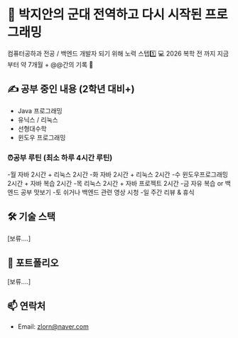 # 🫡 박지안의 군대 전역하고 다시 시작된 프로그래밍 
컴퓨터공하과 전공 / 백엔드 개발자 되기 위해 노력 스텝1️⃣ 💻
2026 복학 전 까지 지금부터 약 7개월 + @@간의 기록 🧾

## ✍ 공부 중인 내용 (2학년 대비+)
- Java 프로그래밍
- 유닉스 / 리눅스
- 선형대수학
- 윈도우 프로그래밍
### ⏰공부 루틴 (최소 하루 4시간 루틴)
-월  자바 2시간 + 리눅스 2시간
-화  자바 2시간 + 리눅스 2시간
-수  윈도우프로그래밍 2시간 + 자바 복습 2시간
-목  리눅스 2시간 + 자바 프로젝트 2시간
-금	 자유 복습 or 백엔드 공부 맛보기
-토	 쉬거나 백엔드 관련 영상 시청
-일	 주간 리뷰 & 휴식

## 🛠 기술 스택
[보류....]

## 📘 포트폴리오
[보류....]


## 📫 연락처
- Email: zlorn@naver.com
